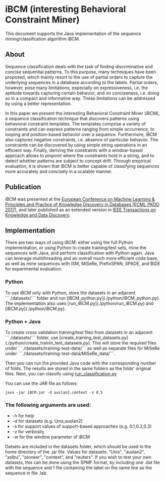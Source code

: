 # iBCM (interesting Behavioral Constraint Miner)

This document supports the Java implementation of the sequence mining/classifcation algorithm iBCM.

<h2>About</h2>
Sequence classification deals with the task of finding discriminative and concise sequential patterns. 
To this purpose, many techniques have been proposed, which mainly resort to the use of partial orders to capture the underlying sequences in a database according to the labels. Partial orders, however, pose many limitations, especially on expressiveness, i.e. the aptitude towards capturing certain behavior, and on conciseness, i.e. doing so in a compact and informative way. These limitations can be addressed by using a better representation. 

In this paper we present the interesting Behavioral Constraint Miner (iBCM), a sequence classification technique that discovers patterns using behavioral constraint templates. The templates comprise a variety of constraints and can express patterns ranging from simple occurrence, to looping and position-based behavior over a sequence. Furthermore, iBCM also captures negative constraints, i.e. absence of particular behavior. The constraints can be discovered by using simple string operations in an efficient way. Finally, deriving the constraints with a window-based approach allows to pinpoint where the constraints hold in a string, and to detect whether patterns are subject to concept drift. Through empirical evaluation, it is shown that iBCM is better capable of classifying sequences more accurately and concisely in a scalable manner.

<h2>Publication</h2>
iBCM was presented at the <a href="https://link.springer.com/chapter/10.1007/978-3-319-71246-8_2">European Conference on Machine Learning & Principles and Practice of Knowledge Discovery in Databases (ECML PKDD 2017)</a>, and later published as an extended version in <a href="https://ieeexplore.ieee.org/document/8633396">IEEE Transactions on Knowledge and Data Discovery</a>.

<h2>Implementation</h2>
There are two ways of using iBCM: either using the full Python implementation, or using Python to create training/test sets, mine the sequences with Java, and perform classification with Python again. Java can leverage multithreading and an overall much more efficient code base, as well as mine sequences with ISM, MiSeRe, PrefixSPAN, SPADE, and BIDE for experimental evaluation.

<h3>Python</h3>
To use iBCM only with Python, store the datasets in an adjacent ```./datasets/``` folder and run [iBCM_python.py](./python/iBCM_python.py). The implementation also uses [run_iBCM.py](./python/run_iBCM.py) and [iBCM.py](./python/iBCM.py).

<h3>Python + Java</h3>
To create cross validation training/test files from datasets in an adjacent ```./datasets/``` folder, use [create_training_test_datasets.py](./python/create_trainin_test_datasets.py). This will store the required files under ```./datasets/training-test-data/``` as well as separate files for MiSeRe under ```./datasets/training-test-data/MiSeRe_data/```.

Then you can run the provided Java code with the corresponding number of folds. The results are stored in the same folders as the folds' original files. Next, you can classify using [run_classification.py](./python/run_classification.py)

You can use the JAR file as follows:

```java -jar iBCM.jar -d auslan2,context -s 0.5```

<h3>The following arguments are used:</h3>
<ul><li>-h for help</li>	
<li>-d for datasets (e.g. Unix,auslan2)</li>
<li>-s for support values of support-based approaches (e.g. 0.1,0.2,0.3)</li>
<li>-v for verbosity
<li>-w for the window parameter of iBCM</li>
</ul>
Datsets are included in the datasets folder, which should be used in the home directory of the .jar file.
Values for datasets: "Unix", "auslan2", "aslbu", "pioneer", "context", and "reuters".
If you wish to test your own datasets, this can be done using the SPMF format, by including one .dat file with the sequence and 1 file containing the label on the same line as the sequence in file .lab.
